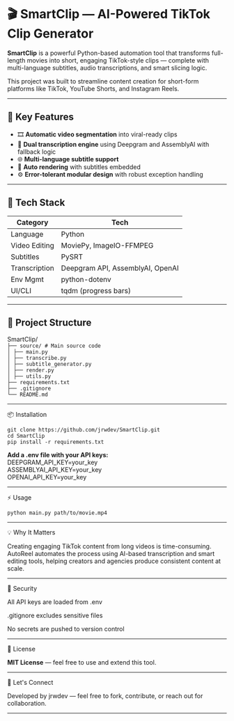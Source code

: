 # 🎬 SmartClip — AI-Powered TikTok Clip Generator

**SmartClip** is a powerful Python-based automation tool that transforms full-length movies into short, engaging TikTok-style clips — complete with multi-language subtitles, audio transcriptions, and smart slicing logic.

This project was built to streamline content creation for short-form platforms like TikTok, YouTube Shorts, and Instagram Reels.

---

## 🚀 Key Features

- 🎞️ **Automatic video segmentation** into viral-ready clips
- 🧠 **Dual transcription engine** using Deepgram and AssemblyAI with fallback logic
- 🌐 **Multi-language subtitle support**
- 🎥 **Auto rendering** with subtitles embedded
- ⚙️ **Error-tolerant modular design** with robust exception handling

---

## 🧰 Tech Stack

| Category      | Tech                               |
|---------------|------------------------------------|
| Language      | Python                             |
| Video Editing | MoviePy, ImageIO-FFMPEG            |
| Subtitles     | PySRT                              |
| Transcription | Deepgram API, AssemblyAI, OpenAI   |
| Env Mgmt      | python-dotenv                      |
| UI/CLI        | tqdm (progress bars)               |

---

## 📁 Project Structure

SmartClip/  
```├── source/ # Main source code```  
```│ ├── main.py```  
```│ ├── transcribe.py```  
```│ ├── subtitle_generator.py```  
```│ ├── render.py```  
```│ ├── utils.py```  
```├── requirements.txt```  
```├── .gitignore```  
```└── README.md```  

---

📦 Installation  

```git clone https://github.com/jrwdev/SmartClip.git```  
```cd SmartClip```  
```pip install -r requirements.txt```  

**Add a .env file with your API keys:**  
DEEPGRAM_API_KEY=your_key  
ASSEMBLYAI_API_KEY=your_key  
OPENAI_API_KEY=your_key  

---

⚡ Usage

```python main.py path/to/movie.mp4```

---

💡 Why It Matters

Creating engaging TikTok content from long videos is time-consuming. AutoReel automates the process using AI-based transcription and smart editing tools, helping creators and agencies produce consistent content at scale.

---

🔐 Security

All API keys are loaded from .env

.gitignore excludes sensitive files

No secrets are pushed to version control

---

📄 License

**MIT License** — feel free to use and extend this tool.

---

🤝 Let's Connect

Developed by jrwdev — feel free to fork, contribute, or reach out for collaboration.

---